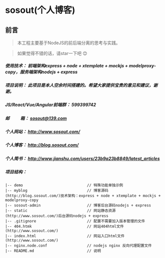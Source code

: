 # sosout(个人博客)

## 前言
>  本工程主要基于NodeJS的前后端分离的思考与实践。

>  如果觉得不错的话，请star一下吧 😊

##### 使用技术： 前端架构express + node + xtemplate + mockjs + modelproxy-copy，服务端架构nodejs + express

##### 项目说明： 此项目是本人空余时间搭建的。希望大家提供宝贵的意见和建议，谢谢。

##### JS/React/Vue/Angular前端群： 599399742

##### 邮&emsp;&emsp;&ensp;箱： sosout@139.com

##### 个人网站： http://www.sosout.com/

##### 个人博客： http://blog.sosout.com/

##### 个人简书： http://www.jianshu.com/users/23b9a23b8849/latest_articles

##### 项目结构： 
```
|-- demo                         	 // 特殊功能单独示例
|-- myblog                           // 博客源码(http://blog.sosout.com/)技术架构：express + node + xtemplate + mockjs + modelproxy-copy
|-- sosout-admin                     // 博客后台源码nodejs + express
|-- static                           // 网站静态资源(http://www.sosout.com/)后台源码nodejs + express
|-- .gitignore                       // 配置不需要加入版本管理的文件
|-- 404.htmk                         // 网站404html文件(http://www.sosout.com/)
|-- index.html                       // 网站入口html文件(http://www.sosout.com/)
|-- nginx.node.conf                  // nodejs nginx 反向代理配置文件
|-- README.md                        // 说明
```


